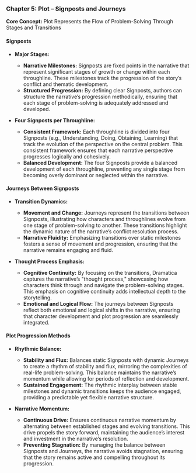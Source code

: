 ### **Chapter 5: Plot – Signposts and Journeys**

**Core Concept:** Plot Represents the Flow of Problem-Solving Through Stages and Transitions

#### **Signposts**

- **Major Stages:**

  - **Narrative Milestones:** Signposts are fixed points in the narrative that represent significant stages of growth or change within each throughline. These milestones track the progression of the story’s conflict and thematic development.
  - **Structured Progression:** By defining clear Signposts, authors can structure the narrative’s progression methodically, ensuring that each stage of problem-solving is adequately addressed and developed.

- **Four Signposts per Throughline:**
  - **Consistent Framework:** Each throughline is divided into four Signposts (e.g., Understanding, Doing, Obtaining, Learning) that track the evolution of the perspective on the central problem. This consistent framework ensures that each narrative perspective progresses logically and cohesively.
  - **Balanced Development:** The four Signposts provide a balanced development of each throughline, preventing any single stage from becoming overly dominant or neglected within the narrative.

#### **Journeys Between Signposts**

- **Transition Dynamics:**

  - **Movement and Change:** Journeys represent the transitions between Signposts, illustrating how characters and throughlines evolve from one stage of problem-solving to another. These transitions highlight the dynamic nature of the narrative’s conflict resolution process.
  - **Narrative Fluidity:** Emphasizing transitions over static milestones fosters a sense of movement and progression, ensuring that the narrative remains engaging and fluid.

- **Thought Process Emphasis:**
  - **Cognitive Continuity:** By focusing on the transitions, Dramatica captures the narrative’s "thought process," showcasing how characters think through and navigate the problem-solving stages. This emphasis on cognitive continuity adds intellectual depth to the storytelling.
  - **Emotional and Logical Flow:** The journeys between Signposts reflect both emotional and logical shifts in the narrative, ensuring that character development and plot progression are seamlessly integrated.

#### **Plot Progression Methods**

- **Rhythmic Balance:**

  - **Stability and Flux:** Balances static Signposts with dynamic Journeys to create a rhythm of stability and flux, mirroring the complexities of real-life problem-solving. This balance maintains the narrative’s momentum while allowing for periods of reflection and development.
  - **Sustained Engagement:** The rhythmic interplay between stable milestones and dynamic transitions keeps the audience engaged, providing a predictable yet flexible narrative structure.

- **Narrative Momentum:**
  - **Continuous Drive:** Ensures continuous narrative momentum by alternating between established stages and evolving transitions. This drive propels the story forward, maintaining the audience’s interest and investment in the narrative’s resolution.
  - **Preventing Stagnation:** By managing the balance between Signposts and Journeys, the narrative avoids stagnation, ensuring that the story remains active and compelling throughout its progression.
